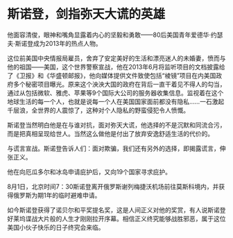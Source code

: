 # 斯诺登，剑指弥天大谎的英雄

他面容清俊，眼神和嘴角显露着内心的坚毅和勇敢——80后美国青年爱德华·约瑟夫·斯诺登成为2013年的热点人物。 

这位前美国中央情报局雇员，舍弃了安定美好的生活和漂亮迷人的未婚妻，愤而与他的祖国——美国，这个世界警察宣战，他在2013年6月将监听项目的文档披露给了《卫报》和《华盛顿邮报》，他向媒体提供文件致使包括“棱镜”项目在内美国政府多个秘密项目曝光。原来这个泱泱大国的政府在背后一直干着见不得人的勾当，通过从包括微软、雅虎、苹果等9个国际大公司的服务器收集信息。监视着在这个地球生活的每一个人，也就是说每一个人在美国国家面前都没有隐私……一石激起千层浪，全世界的人震惊了，这种对个人隐私的野蛮侵犯令人愤慨。 

斯诺登当然明白他是在与谁对抗，面对弥天大谎，他选择的不是沉默和同流合污，而是把真相呈现给世人。当然这么做他是付出了放弃安逸舒适生活的代价的。 

与谎言宣战。斯诺登告诉人们：面对欺骗，我们还有另外的选择，即揭露谎言，伸张正义。 

他在向厄瓜多尔和冰岛申请庇护后，又向19个国家寻求庇护。 

8月1日，北京时间7：30斯诺登离开俄罗斯谢列梅捷沃机场前往莫斯科境内，并获得俄罗斯为期1年的临时避难申请。 

如今斯诺登获得了诺贝尔和平奖提名奖，这是人间正义对他的奖赏，有人说斯诺登好莱坞谍战大片般的人生才刚刚拉开序幕。相信正义终究能够战胜邪恶，属于这位美国小伙子快乐的日子终究会来临。